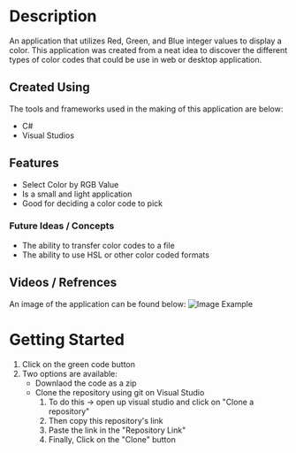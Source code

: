 # Description 
An application that utilizes Red, Green, and Blue integer values to display a color. This application was created from a neat idea to discover the different types of color codes that could be use in web or desktop application.

## Created Using 
The tools and frameworks used in the making of this application are below: 
- C#
- Visual Studios

## Features 
- Select Color by RGB Value 
- Is a small and light application 
- Good for deciding a color code to pick

### Future Ideas / Concepts
- The ability to transfer color codes to a file 
- The ability to use HSL or other color coded formats 

## Videos / Refrences
An image of the application can be found below: 
![Image Example](https://github.com/Jwill1551/GitFiles/blob/main/Images/RGB-Selector-Example.png?raw=true)

# Getting Started
1. Click on the green code button
2. Two options are available:
    - Downlaod the code as a zip
    - Clone the repository using git on Visual Studio
      1. To do this -> open up visual studio and click on "Clone a repository"
      2. Then copy this repository's link
      3. Paste the link in the "Repository Link"
      4. Finally, Click on the "Clone" button
